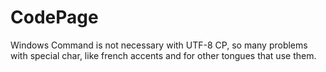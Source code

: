 # CodePage
Windows Command is not necessary with UTF-8 CP, so many problems with special char, like french accents and for other tongues that use them.
